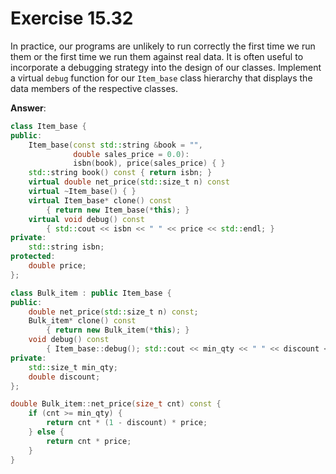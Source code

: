 # Exercise 15.32

In practice, our programs are unlikely to run correctly the first time we run them or the first time we run them against real data. It is often useful to incorporate a debugging strategy into the design of our classes. Implement a virtual `debug` function for our `Item_base` class hierarchy that displays the data members of the respective classes.

**Answer**:

```cpp
class Item_base {
public:
    Item_base(const std::string &book = "",
              double sales_price = 0.0):
              isbn(book), price(sales_price) { }
    std::string book() const { return isbn; }
    virtual double net_price(std::size_t n) const
    virtual ~Item_base() { }
    virtual Item_base* clone() const
        { return new Item_base(*this); }
    virtual void debug() const
        { std::cout << isbn << " " << price << std::endl; }
private:
    std::string isbn;
protected:
    double price;
};

class Bulk_item : public Item_base {
public:
    double net_price(std::size_t n) const;
    Bulk_item* clone() const
        { return new Bulk_item(*this); }
    void debug() const
        { Item_base::debug(); std::cout << min_qty << " " << discount << std::endl; }
private:
    std::size_t min_qty;
    double discount;
};

double Bulk_item::net_price(size_t cnt) const {
    if (cnt >= min_qty) {
        return cnt * (1 - discount) * price;
    } else {
        return cnt * price;
    }
}
```